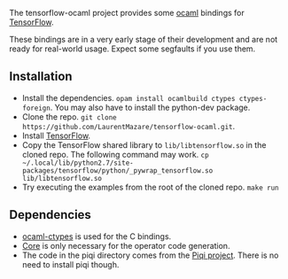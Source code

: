The tensorflow-ocaml project provides some [ocaml](http://ocaml.org) bindings for [TensorFlow](http://tensorflow.org).

These bindings are in a very early stage of their development and are not ready for real-world usage. Expect some segfaults if you use them.

## Installation

* Install the dependencies.
`opam install ocamlbuild ctypes ctypes-foreign`.
You may also have to install the python-dev package.
* Clone the repo.
`git clone https://github.com/LaurentMazare/tensorflow-ocaml.git`.
* Install [TensorFlow](http://tensorflow.org).
* Copy the TensorFlow shared library to `lib/libtensorflow.so` in the cloned repo. The following command may work.
`cp ~/.local/lib/python2.7/site-packages/tensorflow/python/_pywrap_tensorflow.so lib/libtensorflow.so`
* Try executing the examples from the root of the cloned repo.
`make run`

## Dependencies

* [ocaml-ctypes](https://github.com/ocamllabs/ocaml-ctypes) is used for the C bindings.
* [Core](https://github.com/janestreet/core) is only necessary for the operator code generation.
* The code in the piqi directory comes from the [Piqi project](http://piqi.org). There is no need to install piqi though.
